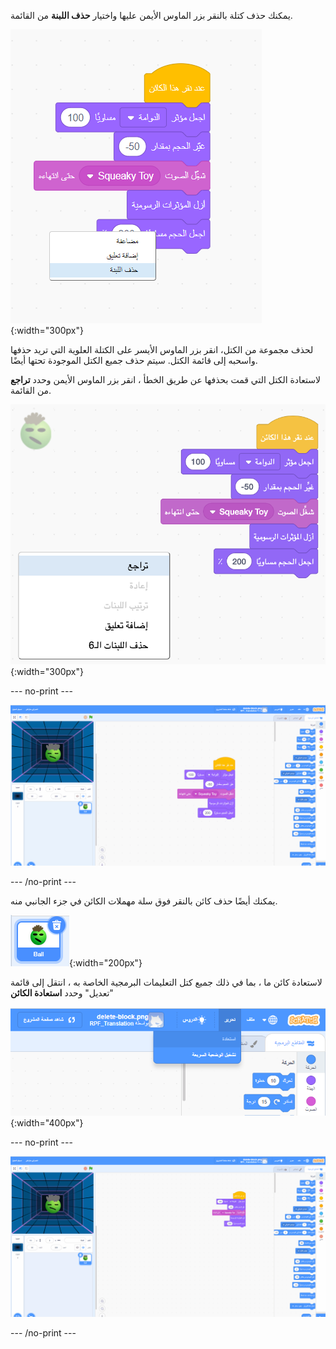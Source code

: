يمكنك حذف كتلة بالنقر بزر الماوس الأيمن عليها واختيار **حذف اللبنة** من القائمة.

![نص من الكتل مع قائمة منبثقة من الكتلة السفلية. يتم تمييز الخيار الأخير "حذف اللبنة".](images/delete-block.png){:width="300px"}

لحذف مجموعة من الكتل، انقر بزر الماوس الأيسر على الكتلة العلوية التي تريد حذفها واسحبه إلى قائمة الكتل. سيتم حذف جميع الكتل الموجودة تحتها أيضًا.

لاستعادة الكتل التي قمت بحذفها عن طريق الخطأ ، انقر بزر الماوس الأيمن وحدد **تراجع** من القائمة.

![تظهر منطقة الكود بقائمة منبثقة للنقر بزر الماوس الأيمن في مكان فارغ بعيدًا عن كتل التعليمات البرمجية. تم تمييز الخيار العلوي "تراجع".](images/undo-delete-code.png){:width="300px"}

--- no-print ---

![صورة gif متحركة تظهر المستخدم وهو يسحب آخر 3 كتل في نص برمجي من منطقة كتابة الاكواد إلى قائمة الكتل البرمجية. ثم تختفي الكتل من النص البرمجي. ثم ينقر المستخدم بزر الماوس الأيمن في مساحة فارغة في منطقة التعليمات البرمجية ويختار الخيار العلوي "تراجع" من القائمة المنبثقة. الكتل تظهر مرة أخرى.](images/undo-delete-code.gif)

--- /no-print ---

يمكنك أيضًا حذف كائن بالنقر فوق سلة مهملات الكائن في جزء الجانبي منه.

![أيقونة الكائن في قائمة الكائنات. يتم تمييزه باللون الأزرق لإظهار أنه تم تحديده ويوجد رمز سلة المهملات في أعلى اليمين.](images/delete-sprite.png){:width="200px"}

لاستعادة كائن ما ، بما في ذلك جميع كتل التعليمات البرمجية الخاصة به ، انتقل إلى قائمة "تعديل" وحدد **استعادة الكائن**

![قائمة التحرير في الجزء العلوي من محرر Scratch مع تمييز خيار "أستعادة الكائن".](images/restore-sprite.png){:width="400px"}

--- no-print ---

![صورة متحركة توضح قيام المستخدم بحذف كائن من قائمة الكائنات عن طريق النقر على أيقونة سلة المهملات. ينتقل المستخدم بعد ذلك إلى القائمة العلوية ويختار "تحرير" ثم "استعادة الكائن" ويعود الكائن مع كتل التعليمات البرمجية المرتبطة به في وقت الحذف.](images/restore-sprite.gif)

--- /no-print ---
